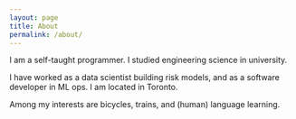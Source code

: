 ```yaml
---
layout: page
title: About
permalink: /about/
---
```


I am a self-taught programmer. I studied engineering science in university.

I have worked as a data scientist building risk models, and as a software developer in ML ops. I am located in Toronto.

Among my interests are bicycles, trains, and (human) language learning.
